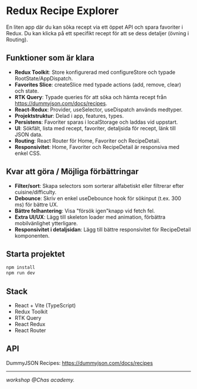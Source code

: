 # Redux Recipe Explorer

En liten app där du kan söka recept via ett öppet API och spara favoriter i Redux.
Du kan klicka på ett specifikt recept för att se dess detaljer (övning i Routing).

## Funktioner som är klara

- **Redux Toolkit**: Store konfigurerad med configureStore och typade RootState/AppDispatch.
- **Favorites Slice**: createSlice med typade actions (add, remove, clear) och state.
- **RTK Query**: Typade queries för att söka och hämta recept från https://dummyjson.com/docs/recipes.
- **React-Redux**: Provider, useSelector, useDispatch används medtyper.
- **Projektstruktur**: Delad i app, features, types.
- **Persistens**: Favoriter sparas i localStorage och laddas vid uppstart.
- **UI**: Sökfält, lista med recept, favoriter, detaljsida för recept, länk till JSON data.
- **Routing**: React Router för Home, Favoriter och RecipeDetail.
- **Responsivitet**: Home, Favoriter och RecipeDetail är responsiva med enkel CSS.

## Kvar att göra / Möjliga förbättringar

- **Filter/sort**: Skapa selectors som sorterar alfabetiskt eller filtrerar efter cuisine/difficulty.
- **Debounce**: Skriv en enkel useDebounce hook för sökinput (t.ex. 300 ms) för bättre UX.
- **Bättre felhantering**: Visa "försök igen"knapp vid fetch fel.
- **Extra UI/UX**: Lägg till skeleton loader med animation, förbättra mobilvänlighet ytterligare.
- **Responsivitet i detaljsidan**: Lägg till bättre responsivitet för RecipeDetail komponenten.

## Starta projektet

```bash
npm install
npm run dev
```

## Stack

- React + Vite (TypeScript)
- Redux Toolkit
- RTK Query
- React Redux
- React Router

## API

DummyJSON Recipes: https://dummyjson.com/docs/recipes

---

_workshop @Chas academy._
